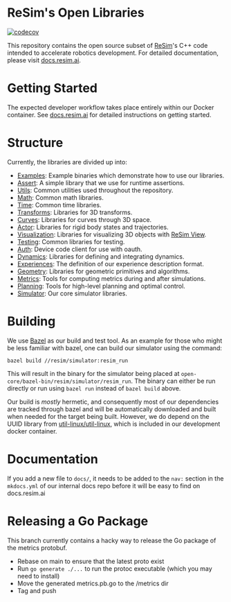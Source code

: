 # ReSim's Open Libraries

[![codecov](https://codecov.io/gh/resim-ai/open-core/branch/main/graph/badge.svg?token=URJ09ULAH4)](https://codecov.io/gh/resim-ai/open-core)

This repository contains the open source subset of
[ReSim](https://www.resim.ai/)'s C++ code intended to accelerate robotics
development. For detailed documentation, please visit
[docs.resim.ai](https://docs.resim.ai).

# Getting Started 
The expected developer workflow takes place entirely within our Docker
container. See [docs.resim.ai](https://docs.resim.ai) for detailed instructions
on getting started.

# Structure
Currently, the libraries are divided up into:

 - [Examples](resim/examples): Example binaries which demonstrate how to use our libraries.
 - [Assert](resim/assert): A simple library that we use for runtime assertions.
 - [Utils](resim/utils): Common utilities used throughout the repository.
 - [Math](resim/math): Common math libraries.
 - [Time](resim/time): Common time libraries.
 - [Transforms](resim/transforms): Libraries for 3D transforms.
 - [Curves](resim/curves): Libraries for curves through 3D space.
 - [Actor](resim/actor/state): Libraries for rigid body states and trajectories.
 - [Visualization](resim/visualization): Libraries for visualizing 3D objects
   with [ReSim View](https://docs.resim.ai/open-core/visualization/).
 - [Testing](resim/testing): Common libraries for testing.
 - [Auth](resim/auth): Device code client for use with oauth.
 - [Dynamics](resim/dynamics): Libraries for defining and integrating dynamics.
 - [Experiences](resim/experiences): The definition of our experience
   description format.
 - [Geometry](resim/geometry): Libraries for geometric primitives and
   algorithms.
 - [Metrics](resim/metrics): Tools for computing metrics during and after
   simulations.
 - [Planning](resim/planning): Tools for high-level planning and optimal
   control.
 - [Simulator](resim/simulator): Our core simulator libraries. 


# Building

We use [Bazel](https://bazel.build/) as our build and test tool. As an example
for those who might be less familiar with bazel, one can build our simulator
using the command:

```
bazel build //resim/simulator:resim_run
```

This will result in the binary for the simulator being placed at
`open-core/bazel-bin/resim/simulator/resim_run`. The binary can either be run
directly or run using `bazel run` instead of `bazel build` above.

Our build is *mostly* hermetic, and consequently most of our dependencies are
tracked through bazel and will be automatically downloaded and built when needed
for the target being built. However, we do depend on the UUID library from
[util-linux/util-linux](https://github.com/util-linux/util-linux), which is
included in our development docker container.

# Documentation

If you add a new file to `docs/`, it needs to be added to the `nav:` section in the `mkdocs.yml` of our internal docs repo before it will be easy to find on docs.resim.ai


# Releasing a Go Package

This branch currently contains a hacky way to release the Go package of the metrics protobuf. 

- Rebase on main to ensure that the latest proto exist
- Run `go generate ./...` to run the protoc executable (which you may need to install)
- Move the generated metrics.pb.go to the /metrics dir
- Tag and push
